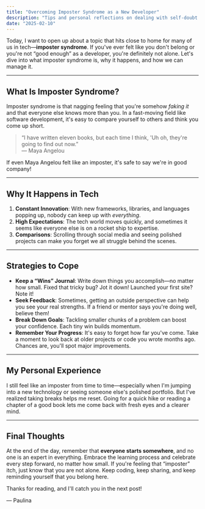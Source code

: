 ```yaml
---
title: "Overcoming Imposter Syndrome as a New Developer"
description: "Tips and personal reflections on dealing with self-doubt when learning to code."
date: "2025-02-10"
---
```


Today, I want to open up about a topic that hits close to home for many of us in tech—**imposter syndrome**. If you've ever felt like you don't belong or you're not “good enough” as a developer, you're definitely not alone. Let's dive into what imposter syndrome is, why it happens, and how we can manage it.

---

## What Is Imposter Syndrome?

Imposter syndrome is that nagging feeling that you're somehow *faking it* and that everyone else knows more than you. In a fast-moving field like software development, it's easy to compare yourself to others and think you come up short.

> “I have written eleven books, but each time I think, 'Uh oh, they're going to find out now.”  
> — Maya Angelou

If even Maya Angelou felt like an imposter, it's safe to say we're in good company!

---

## Why It Happens in Tech
1. **Constant Innovation**: With new frameworks, libraries, and languages popping up, nobody can keep up with *everything*.
2. **High Expectations**: The tech world moves quickly, and sometimes it seems like everyone else is on a rocket ship to expertise.
3. **Comparisons**: Scrolling through social media and seeing polished projects can make you forget we all struggle behind the scenes.

---

## Strategies to Cope

- **Keep a “Wins” Journal**: Write down things you accomplish—no matter how small. Fixed that tricky bug? Jot it down! Launched your first site? Note it!
- **Seek Feedback**: Sometimes, getting an outside perspective can help you see your real strengths. If a friend or mentor says you're doing well, believe them!
- **Break Down Goals**: Tackling smaller chunks of a problem can boost your confidence. Each tiny win builds momentum.
- **Remember Your Progress**: It's easy to forget how far you've come. Take a moment to look back at older projects or code you wrote months ago. Chances are, you'll spot major improvements.

---

## My Personal Experience
I still feel like an imposter from time to time—especially when I'm jumping into a new technology or seeing someone else's polished portfolio. But I've realized taking breaks helps me reset. Going for a quick hike or reading a chapter of a good book lets me come back with fresh eyes and a clearer mind.

---

## Final Thoughts
At the end of the day, remember that **everyone starts somewhere**, and no one is an expert in everything. Embrace the learning process and celebrate every step forward, no matter how small. If you're feeling that “imposter” itch, just know that you are not alone. Keep coding, keep sharing, and keep reminding yourself that you belong here.

Thanks for reading, and I'll catch you in the next post!

— Paulina